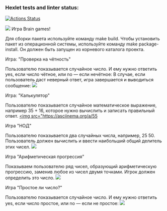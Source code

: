 ### Hexlet tests and linter status:
[![Actions Status](https://github.com/igor130384/python-project-49/workflows/hexlet-check/badge.svg)](https://github.com/igor130384/python-project-49/actions)
   
 
<a href="https://codeclimate.com/github/igor130384/python-project-49/maintainability"><img src="https://api.codeclimate.com/v1/badges/dc8da08af82f3a5a6d22/maintainability" /></a>
Игра Brain games!

 Для сборки пакета используйте команду make build.
Чтобы установить пакет из операционной системы, используйте команду make package-install. Он должен быть запущен из корневого каталога проекта.

Игра: "Проверка на чётность"

Пользователю показывается случайное число. И ему нужно ответить yes, если число чётное, или no — если нечётное:
В случае, если пользователь даст неверный ответ, игра завершается и выводиться сообщение:
<a href="https://asciinema.org/a/555712" target="_blank"><img src="https://asciinema.org/a/555712.svg" /></a>

Игра: "Калькулятор"

Пользователю показывается случайное математическое выражение, например 35 + 16, которое нужно вычислить и записать правильный ответ.
<a href="https://asciinema.org/a/555715" target="_blank"><img src="https://asciinema.org/a/55

Игра "НОД"

Пользователю показывается два случайных числа, например, 25 50. Пользователь должен вычислить и ввести наибольший общий делитель этих чисел.
<a href="https://asciinema.org/a/555720" target="_blank"><img src="https://asciinema.org/a/555720.svg" /></a>

Игра "Арифметическая прогрессия"

Показываем пользователю ряд чисел, образующий арифметическую прогрессию, заменив любое из чисел двумя точками. Игрок должен определить это число.
<a href="https://asciinema.org/a/555724" target="_blank"><img src="https://asciinema.org/a/555724.svg" /></a>

Игра "Простое ли число?"

Пользователю показывается случайное число. И ему нужно ответить yes, если число простое, или no — если не простое:
<a href="https://asciinema.org/a/555727" target="_blank"><img src="https://asciinema.org/a/555727.svg" /></a>